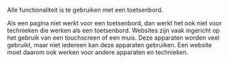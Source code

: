 <!-- @license CC0-1.0 -->

Alle functionaliteit is te gebruiken met een toetsenbord.

Als een pagina niet werkt voor een toetsenbord, dan werkt het ook niet voor technieken die werken als een toetsenbord. Websites zijn vaak ingericht op het gebruik van een touchscreen of een muis. Deze apparaten worden veel gebruikt, maar niet iedereen kan deze apparaten gebruiken. Een website moet daarom ook werken voor andere apparaten en technieken.
